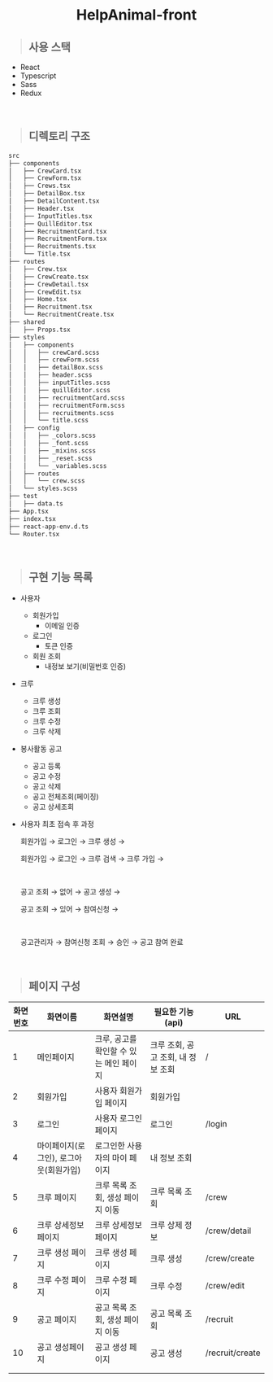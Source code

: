<h1 align="center">HelpAnimal-front</h1>

> ## 사용 스택

- React
- Typescript
- Sass
- Redux

<br>

> ## 디렉토리 구조

```bash
src
├── components
│   ├── CrewCard.tsx
│   ├── CrewForm.tsx
│   ├── Crews.tsx
│   ├── DetailBox.tsx
│   ├── DetailContent.tsx
│   ├── Header.tsx
│   ├── InputTitles.tsx
│   ├── QuillEditor.tsx
│   ├── RecruitmentCard.tsx
│   ├── RecruitmentForm.tsx
│   ├── Recruitments.tsx
│   └── Title.tsx
├── routes
│   ├── Crew.tsx
│   ├── CrewCreate.tsx
│   ├── CrewDetail.tsx
│   ├── CrewEdit.tsx
│   ├── Home.tsx
│   ├── Recruitment.tsx
│   └── RecruitmentCreate.tsx
├── shared
│   ├── Props.tsx
├── styles
│   ├── components
│   │   ├── crewCard.scss
│   │   ├── crewForm.scss
│   │   ├── detailBox.scss
│   │   ├── header.scss
│   │   ├── inputTitles.scss
│   │   ├── quillEditor.scss
│   │   ├── recruitmentCard.scss
│   │   ├── recruitmentForm.scss
│   │   ├── recruitments.scss
│   │   └── title.scss
│   ├── config
│   │   ├── _colors.scss
│   │   ├── _font.scss
│   │   ├── _mixins.scss
│   │   ├── _reset.scss
│   │   └── _variables.scss
│   ├── routes
│   │   └── crew.scss
│   └── styles.scss
├── test
│   ├── data.ts
├── App.tsx
├── index.tsx
├── react-app-env.d.ts
└── Router.tsx
```

<br>

> ## 구현 기능 목록

- 사용자
  - 회원가입
    - 이메일 인증
  - 로그인
    - 토큰 인증
  - 회원 조회
    - 내정보 보기(비밀번호 인증)
- 크루
  - 크루 생성
  - 크루 조회
  - 크루 수정
  - 크루 삭제
- 봉사활동 공고

  - 공고 등록
  - 공고 수정
  - 공고 삭제
  - 공고 전체조회(페이징)
  - 공고 상세조회

- 사용자 최초 접속 후 과정

  회원가입 → 로그인 → 크루 생성 →

  회원가입 → 로그인 → 크루 검색 → 크루 가입 →

  <br>

  공고 조회 → 없어 → 공고 생성 →

  공고 조회 → 있어 → 참여신청 →

  <br>

  공고관리자 → 참여신청 조회 → 승인 → 공고 참여 완료

<br>

> ## 페이지 구성

| 화면번호 | 화면이름                               | 화면설명                                | 필요한 기능(api)                   | URL             |
| -------- | -------------------------------------- | --------------------------------------- | ---------------------------------- | --------------- |
| 1        | 메인페이지                             | 크루, 공고를 확인할 수 있는 메인 페이지 | 크루 조회, 공고 조회, 내 정보 조회 | /               |
| 2        | 회원가입                               | 사용자 회원가입 페이지                  | 회원가입                           |                 |
| 3        | 로그인                                 | 사용자 로그인 페이지                    | 로그인                             | /login          |
| 4        | 마이페이지(로그인), 로그아웃(회원가입) | 로그인한 사용자의 마이 페이지           | 내 정보 조회                       |                 |
| 5        | 크루 페이지                            | 크루 목록 조회, 생성 페이지 이동        | 크루 목록 조회                     | /crew           |
| 6        | 크루 상세정보 페이지                   | 크루 상세정보 페이지                    | 크루 상제 정보                     | /crew/detail    |
| 7        | 크루 생성 페이지                       | 크루 생성 페이지                        | 크루 생성                          | /crew/create    |
| 8        | 크루 수정 페이지                       | 크루 수정 페이지                        | 크루 수정                          | /crew/edit      |
| 9        | 공고 페이지                            | 공고 목록 조회, 생성 페이지 이동        | 공고 목록 조회                     | /recruit        |
| 10       | 공고 생성페이지                        | 공고 생성 페이지                        | 공고 생성                          | /recruit/create |
|          |                                        |                                         |                                    |                 |
|          |                                        |                                         |                                    |                 |
